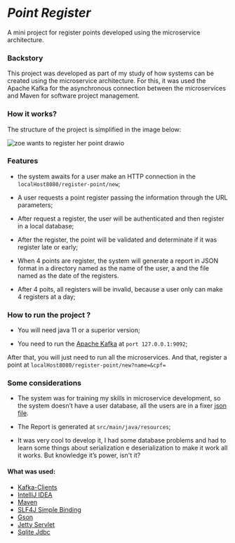 # _Point Register_
A mini project for register points developed using the microservice architecture.

### Backstory

This project was developed as part of my study of how systems can be created using the microservice architecture. For this, it was used the Apache Kafka for the asynchronous connection between the microservices and Maven for software project management. 


### How it works?

The structure of the project is simplified in the image below: 

![zoe wants to register her point drawio](https://user-images.githubusercontent.com/51013266/162975580-62a7e7f2-89df-4e68-8d1e-30736d2930da.png)


### Features

- the system awaits for a user make an HTTP connection in the `localHost8080/register-point/new`;

- A user requests a point register passing the information through the URL parameters;

- After request a register, the user will be authenticated and then register in a local database;

- After the register, the point will be validated and determinate if it was register late or early;

- When 4 points are register, the system will generate a report in JSON format in a directory named as the name of the user, a and the file named as the date of the registers.

- After 4 poits, all registers will be invalid, because a user only can make 4 registers at a day;


### How to run the project ?

- You will need java 11 or a superior version;

- You need to run the [Apache Kafka](https://kafka.apache.org/) at `port 127.0.0.1:9092`;

After that, you will just need to run all the microservices. And that, register a point at `localHost8080/register-point/new?name=&cpf=`


### Some considerations

- The system was for training my skills in microservice development, so the system doesn’t have a user database, all the users are in a fixer [json file](https://github.com/VictorHugoDS/PoiterRegister-WithMicroServices/blob/main/Service-User-Authentication/src/main/resources/users.txt).

- The Report is generated at `src/main/java/resources`;

- It was very cool to develop it, I had some database problems and had to learn some things about serialization e deserialization to make it work all it works. But knowledge it’s power, isn't it?

#### What was used:

- [Kafka-Clients](https://mvnrepository.com/artifact/org.apache.kafka/kafka-clients)
- [IntelliJ IDEA](https://www.jetbrains.com/pt-br/idea/)
- [Maven](https://maven.apache.org/)
- [SLF4J Simple Binding](https://mvnrepository.com/artifact/org.slf4j/slf4j-simple)
- [Gson](https://mvnrepository.com/artifact/com.google.code.gson/gson )
- [Jetty Servlet](https://mvnrepository.com/artifact/org.eclipse.jetty/jetty-servlet)
- [Sqlite Jdbc](https://mvnrepository.com/artifact/org.xerial/sqlite-jdbc)
